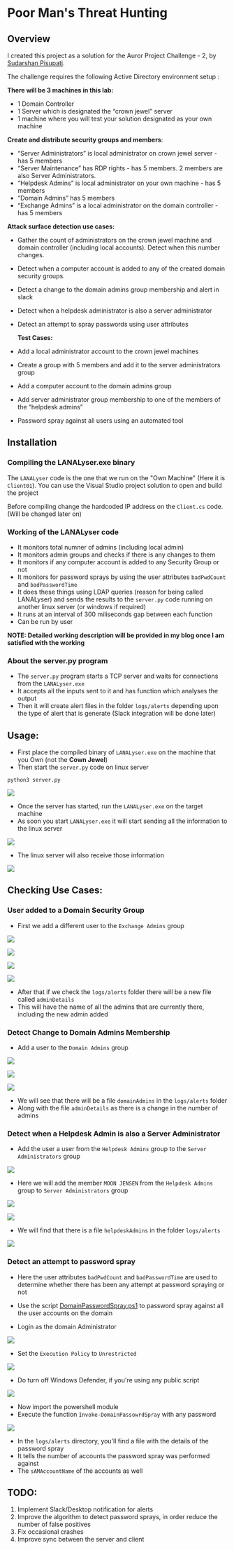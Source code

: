 # Poor Man's Threat Hunting

## Overview

I created this project as a solution for the Auror Project Challenge - 2, by [Sudarshan Pisupati](https://www.linkedin.com/in/sudarshan-pisupati-607b0ab/). 

The challenge requires the following Active Directory environment setup :

**There will be 3 machines in this lab:**
-   1 Domain Controller
-   1 Server which is designated the “crown jewel” server
-   1 machine where you will test your solution designated as your own machine
    

**Create and distribute security groups and members**:

-   “Server Administrators” is local administrator on crown jewel server -  has 5 members
-   “Server Maintenance” has RDP rights - has 5 members. 2 members are also Server Administrators. 
-   “Helpdesk Admins” is local administrator on your own machine - has 5 members
-   “Domain Admins” has 5 members
-   “Exchange Admins” is a local administrator on the domain controller - has 5 members

**Attack surface detection use cases:**

-   Gather the count of administrators on the crown jewel machine and domain controller (including local accounts). Detect when this number changes. 
-   Detect when a computer account is added to any of the created domain security groups. 
-   Detect a change to the domain admins group membership and alert in slack
-   Detect when a helpdesk administrator is also a server administrator
-   Detect an attempt to spray passwords using user attributes
    
	
	**Test Cases:**

-   Add a local administrator account to the crown jewel machines
-   Create a group with 5 members and add it to the server administrators group
-   Add a computer account to the domain admins group
-   Add server administrator group membership to one of the members of the “helpdesk admins”
-   Password spray against all users using an automated tool
    


## Installation

### Compiling the LANALyser.exe binary

The `LANALyser` code is the one that we run on the "Own Machine" (Here it is `Client01`). You can use the Visual Studio project solution to open and build the project

Before compiling change the hardcoded IP address on the `Client.cs` code. (Will be changed later on)

### Working of the LANALyser code

- It monitors total numner of admins (including local admin)
- It monitors admin groups and checks if there is any changes to them
- It monitors if any computer account is added to any Security Group or not
- It monitors for password sprays by using the user attributes `badPwdCount` and `badPasswordTime`
- It does these things using LDAP queries (reason for being called LANALyser) and sends the results to the `server.py` code running on another linux server (or windows if required)
- It runs at an interval of 300 miliseconds gap between each function
- Can be run by user 

**NOTE: Detailed working description will be provided in my blog once I am satisfied with the working**


### About the server.py program

- The `server.py` program starts a TCP server and waits for connections from the `LANALyser.exe`
- It accepts all the inputs sent to it and has function which analyses the output 
- Then it will create alert files in the folder `logs/alerts` depending upon the type of alert that is generate (Slack integration will be done later)



## Usage:

- First place the compiled binary of `LANALyser.exe` on the machine that you Own (not the **Cown Jewel**)
- Then start the `server.py` code on linux server

```
python3 server.py
```


![](Pictures/1.png)

- Once the server has started, run the `LANALyser.exe` on the target machine
- As soon you start `LANALyser.exe` it will start sending all the information to the linux server

![](Pictures/2.png)

- The linux server will also receive those information

![](Pictures/3.png)



## Checking Use Cases:

### User added to a Domain Security Group

- First we add a different user to the `Exchange Admins` group

![](Pictures/4.png)

![](Pictures/5.png)

![](Pictures/6.png)

![](Pictures/7.png)

- After that if we check the `logs/alerts` folder there will be a new file called `adminDetails`
- This will have the name of all the admins that are currently there, including the new admin added


### Detect Change to Domain Admins Membership

- Add a user to the `Domain Admins` group 

![](Pictures/8.png)

![](Pictures/9.png)

![](Pictures/10.png)

- We will see that there will be a file `domainAdmins` in the `logs/alerts` folder
- Along with the file `adminDetails` as there is a change in the number of admins


### Detect when a Helpdesk Admin is also a Server Administrator

- Add the user a user from the `Helpdesk Admins` group to the `Server Administrators` group

![](Pictures/11.png)

- Here we will add the member `MOON JENSEN` from the `Helpdesk Admins` group to `Server Administrators` group

![](Pictures/12.png)

![](Pictures/13.png)

- We will find that there is a file `helpdeskAdmins` in the folder `logs/alerts`

![](Pictures/14.png)


### Detect an attempt to password spray

- Here the user attributes `badPwdCount` and `badPasswordTime` are used to determine whether there has been any attempt at password spraying or not

- Use the script [DomainPasswordSpray.ps1](https://github.com/dafthack/DomainPasswordSpray/blob/master/DomainPasswordSpray.ps1) to password spray against all the user accounts on the domain

- Login as the domain Administrator 

![](Pictures/15.png)

- Set the `Execution Policy` to `Unrestricted`

![](Pictures/16.png)

- Do turn off Windows Defender, if you're using any public script

![](Pictures/17.png)

- Now import the powershell module
- Execute the function `Invoke-DomainPassowrdSpray` with any password

![](Pictures/18.png)

- In the `logs/alerts` directory, you'll find a file with the details of the password spray
- It tells the number of accounts the password spray was performed against
- The `sAMAccountName` of the accounts as well


## TODO:

1. Implement Slack/Desktop notification for alerts
2. Improve the algorithm to detect password sprays, in order reduce the number of false positives
3. Fix occasional crashes 
4. Improve sync between the server and client